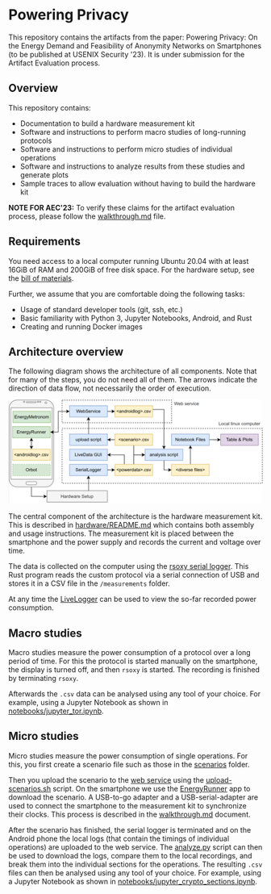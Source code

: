 # Powering Privacy

This repository contains the artifacts from the paper: Powering Privacy: On the Energy Demand and Feasibility of Anonymity Networks on Smartphones (to be published at USENIX Security '23).
It is under submission for the Artifact Evaluation process.


## Overview

This repository contains:
- Documentation to build a hardware measurement kit
- Software and instructions to perform macro studies of long-running protocols
- Software and instructions to perform micro studies of individual operations
- Software and instructions to analyze results from these studies and generate plots
- Sample traces to allow evaluation without having to build the hardware kit

**NOTE FOR AEC'23:** To verify these claims for the artifact evaluation process, please follow the [walkthrough.md](walkthrough.md) file.


## Requirements

You need access to a local computer running Ubuntu 20.04 with at least 16GiB of RAM and 200GiB of free disk space.
For the hardware setup, see the [bill of materials](hardware/bill-of-materials.md).

Further, we assume that you are comfortable doing the following tasks:
- Usage of standard developer tools (git, ssh, etc.)
- Basic familiarity with Python 3, Jupyter Notebooks, Android, and Rust
- Creating and running Docker images


## Architecture overview

The following diagram shows the architecture of all components.
Note that for many of the steps, you do not need all of them.
The arrows indicate the direction of data flow, not necessarily the order of execution.

![Architecture overview](architecture-overview.png)

The central component of the architecture is the hardware measurement kit.
This is described in [hardware/README.md](hardware/README.md) which contains both assembly and usage instructions.
The measurement kit is placed between the smartphone and the power supply and records the current and voltage over time.

The data is collected on the computer using the [rsoxy serial logger](rsoxy/README.md).
This Rust program reads the custom protocol via a serial connection of USB and stores it in a CSV file in the `/measurements` folder.

At any time the [LiveLogger](livelogger/README.md) can be used to view the so-far recorded power consumption.

## Macro studies

Macro studies measure the power consumption of a protocol over a long period of time.
For this the protocol is started manually on the smartphone, the display is turned off, and then `rsoxy` is started.
The recording is finished by terminating `rsoxy`.

Afterwards the `.csv` data can be analysed using any tool of your choice.
For example, using a Jupyter Notebook as shown in [notebooks/jupyter_tor.ipynb](notebooks/jupyter_tor.ipynb).

## Micro studies

Micro studies measure the power consumption of single operations.
For this, you first create a scenario file such as those in the [scenarios](scenarios) folder.

Then you upload the scenario to the [web service](webservice/README.md) using the [upload-scenarios.sh](scripts/README.md) script.
On the smartphone we use the [EnergyRunner](android/README.md) app to download the scenario.
A USB-to-go adapter and a USB-serial-adapter are used to connect the smartphone to the measurement kit to synchronize their clocks.
This process is described in the [walkthrough.md](walkthrough.md) document.

After the scenario has finished, the serial logger is terminated and on the Android phone the local logs (that contain the timings of individual operations) are uploaded to the web service.
The [analyze.py](scripts/README.md) script can then be used to download the logs, compare them to the local recordings, and break them into the individual sections for the operations.
The resulting `.csv` files can then be analysed using any tool of your choice.
For example, using a Jupyter Notebook as shown in [notebooks/jupyter_crypto_sections.ipynb](notebooks/jupyter_crypto_sections.ipynb).
